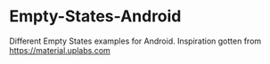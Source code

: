 # Empty-States-Android
Different Empty States examples for Android. Inspiration gotten from https://material.uplabs.com
